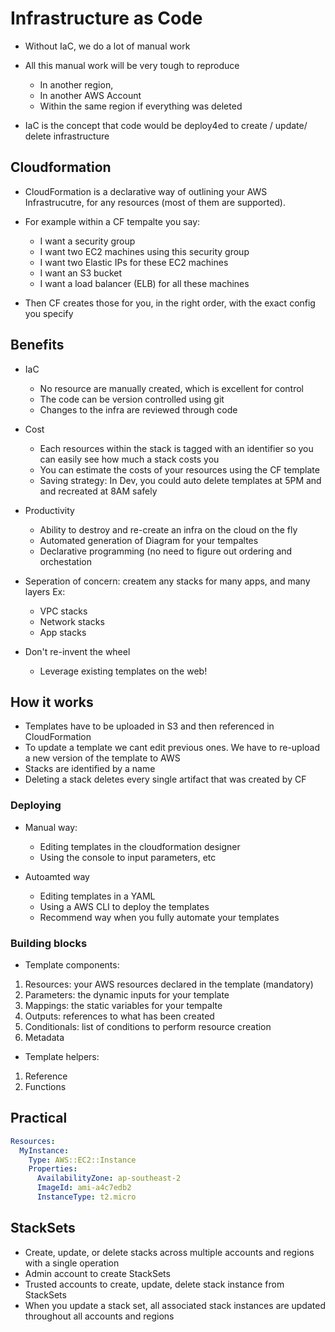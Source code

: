 # Infrastructure as Code

- Without IaC, we do a lot of manual work
- All this manual work will be very tough to reproduce
   - In another region,
   - In another AWS Account
   - Within the same region if everything was deleted

- IaC is the concept that code would be deploy4ed to create / update/ delete infrastructure

## Cloudformation

- CloudFormation is a declarative way of outlining your AWS Infrastrucutre, for any resources (most of them are supported).
- For example within a CF tempalte you say:
   - I want a security group
   - I want two EC2 machines using this security group
   - I want two Elastic IPs for these EC2 machines
   - I want an S3 bucket 
   - I want a load balancer (ELB) for all these machines

- Then CF creates those for  you, in the right order, with the exact config you specify

## Benefits

- IaC
  - No resource are manually created, which is excellent for control
  - The code can be version controlled using git
  - Changes to the infra are reviewed through code

- Cost
  - Each resources within the stack is tagged with an identifier so you can easily see how much a stack costs you
  - You can estimate the costs of your resources using the CF template
  - Saving strategy: In Dev, you could auto delete templates at 5PM and and recreated at 8AM safely 

- Productivity
  - Ability to destroy and re-create an infra on the cloud on the fly
  - Automated generation of Diagram for your tempaltes
  - Declarative programming (no need to figure out ordering and orchestation

- Seperation of concern: createm any stacks for many apps, and many layers Ex:
  - VPC stacks
  - Network stacks
  - App stacks 

- Don't re-invent the wheel
  - Leverage existing templates on the web! 


## How it works

- Templates have to be uploaded in S3 and then referenced in CloudFormation
- To update a template we cant edit previous ones. We have to re-upload a new version of the template to AWS
- Stacks are identified by a name
- Deleting a stack deletes every single artifact that was created by CF

### Deploying 

- Manual way:
  - Editing templates in the cloudformation designer
  - Using the console to input parameters, etc

- Autoamted way
  - Editing templates in a YAML
  - Using a AWS CLI to deploy the templates
  - Recommend way when you fully automate your templates

### Building blocks

- Template components:

1. Resources: your AWS resources declared in the template (mandatory)
2. Parameters: the dynamic inputs for your template
3. Mappings: the static variables for your tempalte
4. Outputs: references to what has been created
5. Conditionals: list of conditions to perform resource creation 
6. Metadata 

- Template helpers:

1. Reference
2. Functions


## Practical

```yml
Resources:
  MyInstance:
    Type: AWS::EC2::Instance
    Properties: 
      AvailabilityZone: ap-southeast-2
      ImageId: ami-a4c7edb2
      InstanceType: t2.micro
```

## StackSets

- Create, update, or delete stacks across multiple accounts and regions with a single operation
- Admin account to create StackSets
- Trusted accounts to create, update, delete stack instance from StackSets
- When you update a stack set, all associated stack instances are  updated throughout all accounts and regions
